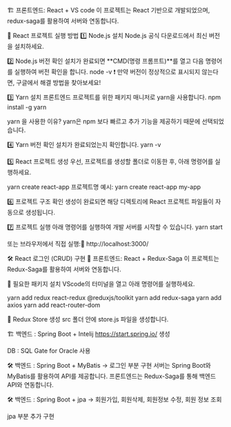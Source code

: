🏗️ 프론트엔드: React + VS code
이 프로젝트는 React 기반으로 개발되었으며, redux-saga를 활용하여 서버와 연동합니다.

📌 React 프로젝트 실행 방법
1️⃣ Node.js 설치
Node.js 공식 다운로드에서 최신 버전을 설치하세요.

2️⃣ Node.js 버전 확인
설치가 완료되면 **CMD(명령 프롬프트)**를 열고 다음 명령어를 실행하여 버전 확인을 합니다.
node -v
❗ 만약 버전이 정상적으로 표시되지 않는다면, 구글에서 해결 방법을 찾아보세요!

3️⃣ Yarn 설치
프론트엔드 프로젝트를 위한 패키지 매니저로 yarn을 사용합니다.
npm install -g yarn

  yarn 을 사용한 이유? 
   yarn은 npm 보다 빠르고 추가 기능을 제공하기 때문에 선택되었습니다.
 
4️⃣ Yarn 버전 확인
설치가 완료되었는지 확인합니다.
yarn -v

5️⃣ React 프로젝트 생성
우선, 프로젝트를 생성할 폴더로 이동한 후, 아래 명령어를 실행하세요.

yarn create react-app 프로젝트명
예시: yarn create react-app my-app

6️⃣ 프로젝트 구조 확인
생성이 완료되면 해당 디렉토리에 React 프로젝트 파일들이 자동으로 생성됩니다.

7️⃣ 프로젝트 실행
아래 명령어를 실행하여 개발 서버를 시작할 수 있습니다.
yarn start

또는 브라우저에서 직접 실행:🔗 http://localhost:3000/

🛠️ React 로그인 (CRUD) 구현
🎯 프론트엔드: React + Redux-Saga
이 프로젝트는 Redux-Saga를 활용하여 서버와 연동합니다.

📌 필요한 패키지 설치
VScode의 터미널을 열고 아래 명령어를 실행하세요.

yarn add redux react-redux @reduxjs/toolkit
yarn add redux-saga
yarn add axios
yarn add react-router-dom

📌 Redux Store 생성
src 폴더 안에 store.js 파일을 생성합니다.

🏗️ 백엔드 : Spring Boot + Intelij
https://start.spring.io/ 생성

DB : SQL Gate for Oracle 사용

🛠️ 백엔드 : Spring Boot + MyBatis -> 로그인 부분 구현
서버는 Spring Boot와 MyBatis를 활용하여 API를 제공합니다.
프론트엔드는 Redux-Saga를 통해 백엔드 API와 연동합니다.

🛠️ 백엔드 : Spring Boot + jpa -> 회원가입, 회원삭제, 회원정보 수정, 회원 정보 조회

jpa 부분 추가 구현


